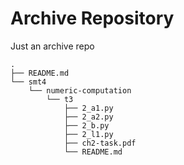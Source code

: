 # Archive Repository

Just an archive repo
```
.
├── README.md
└── smt4
    └── numeric-computation
        └── t3
            ├── 2_a1.py
            ├── 2_a2.py
            ├── 2_b.py
            ├── 2_l1.py
            ├── ch2-task.pdf
            └── README.md
```